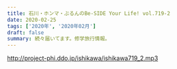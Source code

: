 ```yaml
---
title: 石川・ホンマ・ぶるんのBe-SIDE Your Life! vol.719-2
date: 2020-02-25
tags: ['2020年', '2020年02月']
draft: false
summary: 続々届いてます。修学旅行情報。
---
```


http://project-phi.ddo.jp/ishikawa/ishikawa719_2.mp3
